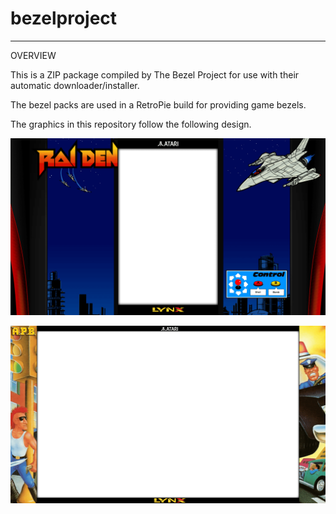 # bezelproject

-------
OVERVIEW

This is a ZIP package compiled by The Bezel Project for use with their automatic downloader/installer.

The bezel packs are used in a RetroPie build for providing game bezels.

The graphics in this repository follow the following design.

![Sample bezel](https://github.com/thebezelproject/bezelproject-AtariLynx/blob/master/retroarch/overlay/GameBezels/AtariLynx/Raiden%20(USA)%20(Beta).png?raw=true)

![Sample bezel](https://github.com/thebezelproject/bezelproject-AtariLynx/blob/master/retroarch/overlay/GameBezels/AtariLynx/A.P.B.%20(USA%2C%20Europe).png?raw=true)
